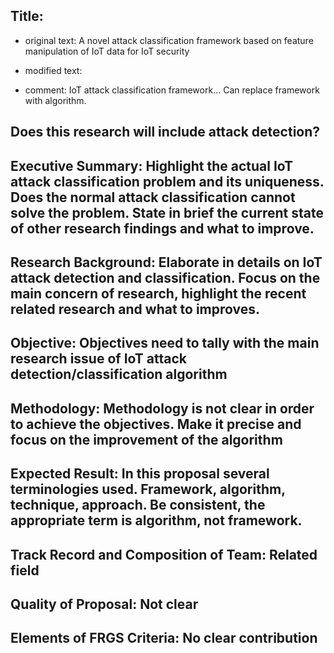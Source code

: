 
## Title: 
- original text: A novel attack classification framework based on feature manipulation of IoT data for IoT security
- modified text:

- comment: IoT attack classification framework... Can replace framework with algorithm.

## Does this research will include attack detection?

## Executive Summary: Highlight the actual IoT attack classification problem and its uniqueness. Does the normal attack classification cannot solve the problem. State in brief the current state of other research findings and what to improve.

## Research Background: Elaborate in details on IoT attack detection and classification. Focus on the main concern of research, highlight the recent related research and what to improves.

## Objective: Objectives need to tally with the main research issue of IoT attack detection/classification algorithm

## Methodology: Methodology is not clear in order to achieve the objectives. Make it precise and focus on the improvement of the algorithm

## Expected Result: In this proposal several terminologies used. Framework, algorithm, technique, approach. Be consistent, the appropriate term is algorithm, not framework.

## Track Record and Composition of Team: Related field

## Quality of Proposal: Not clear

## Elements of FRGS Criteria: No clear contribution
